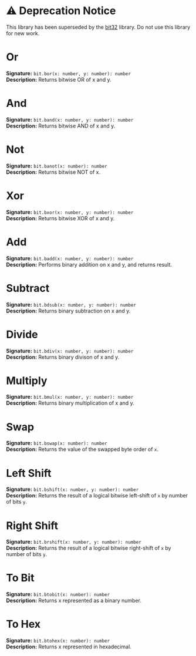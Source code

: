 # ⚠️ Deprecation Notice
This library has been superseded by the [bit32](https://luau-lang.org/library#bit32-library) library. Do not use this library for new work.

# Or
**Signature:** `bit.bor(x: number, y: number): number` <br>
**Description:** Returns bitwise OR of x and y. <br>

# And
**Signature:** `bit.band(x: number, y: number): number` <br>
**Description:** Returns bitwise AND of x and y. <br>

# Not
**Signature:** `bit.banot(x: number): number` <br>
**Description:** Returns bitwise NOT of x. <br>

# Xor
**Signature:** `bit.bxor(x: number, y: number): number` <br>
**Description:** Returns bitwise XOR of x and y. <br>

# Add
**Signature:** `bit.badd(x: number, y: number): number` <br>
**Description:** Performs binary addition on x and y, and returns result. <br>

# Subtract
**Signature:** `bit.bdsub(x: number, y: number): number` <br>
**Description:** Returns binary subtraction on x and y. <br>

# Divide
**Signature:** `bit.bdiv(x: number, y: number): number` <br>
**Description:** Returns binary divison of x and y. <br>

# Multiply
**Signature:** `bit.bmul(x: number, y: number): number` <br>
**Description:** Returns binary multiplication of x and y. <br>

# Swap
**Signature:** `bit.bswap(x: number): number` <br>
**Description:** Returns the value of the swapped byte order of `x`. <br>

# Left Shift
**Signature:** `bit.bshift(x: number, y: number): number` <br>
**Description:** Returns the result of a logical bitwise left-shift of `x` by number of bits `y`. <br>

# Right Shift
**Signature:** `bit.brshift(x: number, y: number): number` <br>
**Description:** Returns the result of a logical bitwise right-shift of `x` by number of bits `y`. <br>

# To Bit
**Signature:** `bit.btobit(x: number): number` <br>
**Description:** Returns x represented as a binary number. <br>

# To Hex
**Signature:** `bit.btohex(x: number): number` <br>
**Description:** Returns x represented in hexadecimal. <br>
